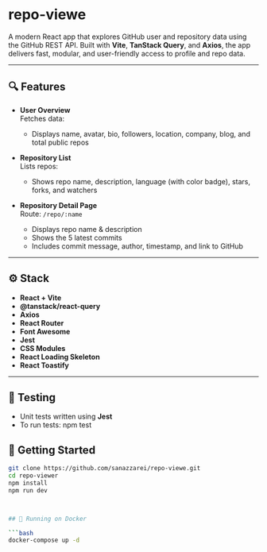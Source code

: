 # repo-viewe
A modern React app that explores GitHub user and repository data using the GitHub REST API. Built with **Vite**, **TanStack Query**, and **Axios**, the app delivers fast, modular, and user-friendly access to profile and repo data.

---

## 🔍 Features

- **User Overview**  
  Fetches data:
  - Displays name, avatar, bio, followers, location, company, blog, and total public repos

- **Repository List**  
  Lists repos:
  - Shows repo name, description, language (with color badge), stars, forks, and watchers

- **Repository Detail Page**  
  Route: `/repo/:name`
  - Displays repo name & description
  - Shows the 5 latest commits 
  - Includes commit message, author, timestamp, and link to GitHub

---

## ⚙️ Stack

- **React + Vite**
- **@tanstack/react-query**
- **Axios**
- **React Router**
- **Font Awesome**
- **Jest**
- **CSS Modules**
- **React Loading Skeleton**
- **React Toastify**

---
## 🧪 Testing

- Unit tests written using **Jest**
- To run tests:
npm test

## 🚀 Getting Started

```bash
git clone https://github.com/sanazzarei/repo-viewe.git
cd repo-viewer
npm install
npm run dev



## 🐳 Running on Docker

```bash
docker-compose up -d
```

